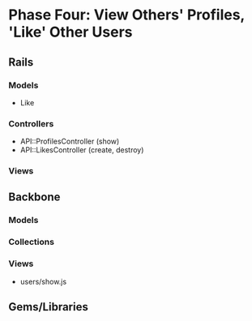 # Phase Four: View Others' Profiles, 'Like' Other Users

## Rails
### Models
* Like

### Controllers
* API::ProfilesController (show)
* API::LikesController (create, destroy)

### Views

## Backbone
### Models

### Collections

### Views
* users/show.js

## Gems/Libraries
